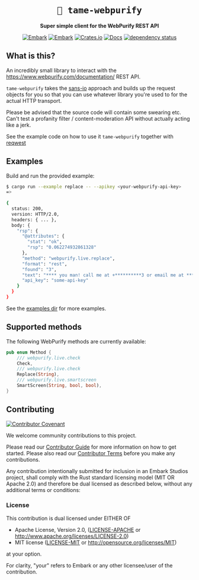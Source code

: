 <!-- Allow this file to not have a first line heading -->
<!-- markdownlint-disable-file MD041 no-emphasis-as-heading -->

<!-- inline html -->
<!-- markdownlint-disable-file MD033 -->

<div align="center">

# `💩 tame-webpurify`

**Super simple client for the WebPurify REST API**

<!--- FIXME: Update crate, repo and CI workflow names here! Remove any that are not relevant --->
[![Embark](https://img.shields.io/badge/embark-open%20source-blueviolet.svg)](https://embark.dev)
[![Embark](https://img.shields.io/badge/discord-embark-%237289da.svg?logo=discord)](https://discord.gg/dAuKfZS)
[![Crates.io](https://img.shields.io/crates/v/tame-webpurify.svg)](https://crates.io/crates/tame-webpurify)
[![Docs](https://docs.rs/tame-webpurify/badge.svg)](https://docs.rs/tame-webpurify)
[![dependency status](https://deps.rs/repo/github/EmbarkStudios/tame-webpurify/status.svg)](https://deps.rs/repo/github/EmbarkStudios/tame-webpurify)

[//]: # ([![Git Docs]&#40;https://img.shields.io/badge/git%20main%20docs-published-blue&#41;]&#40;https://embarkstudios.github.io/presser/presser/index.html&#41;)
[//]: # ([![Build status]&#40;https://github.com/EmbarkStudios/tame-webpurify/workflows/CI/badge.svg&#41;]&#40;https://github.com/EmbarkStudios/physx-rs/actions&#41;)
</div>

## What is this?

An incredibly small library to interact with the https://www.webpurify.com/documentation/ REST API.

`tame-webpurify` takes the [sans-io](https://sans-io.readthedocs.io/) approach and builds up the request objects for you so that you can use whatever library you're used to for the actual HTTP transport.

Please be advised that the source code will contain some swearing etc. Can't test a profanity filter / content-moderation API 
without actually acting like a jerk.

See the example code on how to use it `tame-webpurify` together with [reqwest](https://crates.io/crates/reqwest)

## Examples

Build and run the provided example:

```bash
$ cargo run --example replace -- --apikey <your-webpurify-api-key>
=> 
 
{
  status: 200,
  version: HTTP/2.0,
  headers: { ... },
  body: {
    "rsp": {
      "@attributes": {
        "stat": "ok",
        "rsp": "0.062274932861328"
      },
      "method": "webpurify.live.replace",
      "format": "rest",
      "found": "3",
      "text": "**** you man! call me at +**********3 or email me at ****.****@*******.***",
      "api_key": "some-api-key"
    }
  }
}
```

See the [examples dir](https://github.com/EmbarkStudios/tame-webpurify/tree/main/examples) for more examples. 

## Supported methods

The following WebPurify methods are currently available:

```rust
pub enum Method {
    /// webpurify.live.check
    Check,
    /// webpurify.live.check
    Replace(String),
    /// webpurify.live.smartscreen
    SmartScreen(String, bool, bool),
}
```

[//]: # (## TEMPLATE INSTRUCTIONS)

[//]: # ()
[//]: # (1. Create a new repository under EmbarkStudios using this template.)

[//]: # (1. **Title:** Change the first line of this README to the name of your project, and replace the sunflower with an emoji that represents your project. 🚨 Your emoji selection is critical.)

[//]: # (1. **Badges:** In the badges section above, change the repo name in each URL. If you are creating something other than a Rust crate, remove the crates.io and docs badges &#40;and feel free to add more appropriate ones for your language&#41;.)

[//]: # (1. **CI:** In `./github/workflows/` rename `rust-ci.yml` &#40;or the appropriate config for your language&#41; to `ci.yml`. And go over it and adapt it to work for your project)

[//]: # (    - If you aren't using or customized the CI workflow, also see the TODO in `.mergify.yml`)

[//]: # (    - If you want to use the automatic rustdoc publishing to github pages for git main, see `rustdoc-pages.yml`)

[//]: # (1. **Issue & PR Templates**: Review the files in `.github/ISSUE_TEMPLATE` and `.github/pull_request_template`. Adapt them)

[//]: # (to suit your needs, removing or re-wording any sections that don't make sense for your use case.)

[//]: # (1. **CHANGELOG.md:** Change the `$REPO_NAME` in the links at the bottom to the name of the repository, and replace the example template lines with the actual notes for the repository/crate.)

[//]: # (1. **release.toml:** in `./release.toml` change the `$REPO_NAME` to the name of the repository)

[//]: # (1. **Cleanup:** Remove this section of the README and any unused files &#40;such as configs for other languages&#41; from the repo.)

## Contributing

[![Contributor Covenant](https://img.shields.io/badge/contributor%20covenant-v1.4-ff69b4.svg)](CODE_OF_CONDUCT.md)

We welcome community contributions to this project.

Please read our [Contributor Guide](CONTRIBUTING.md) for more information on how to get started.
Please also read our [Contributor Terms](CONTRIBUTING.md#contributor-terms) before you make any contributions.

Any contribution intentionally submitted for inclusion in an Embark Studios project, shall comply with the Rust standard licensing model (MIT OR Apache 2.0) and therefore be dual licensed as described below, without any additional terms or conditions:

### License

This contribution is dual licensed under EITHER OF

- Apache License, Version 2.0, ([LICENSE-APACHE](LICENSE-APACHE) or <http://www.apache.org/licenses/LICENSE-2.0>)
- MIT license ([LICENSE-MIT](LICENSE-MIT) or <http://opensource.org/licenses/MIT>)

at your option.

For clarity, "your" refers to Embark or any other licensee/user of the contribution.
